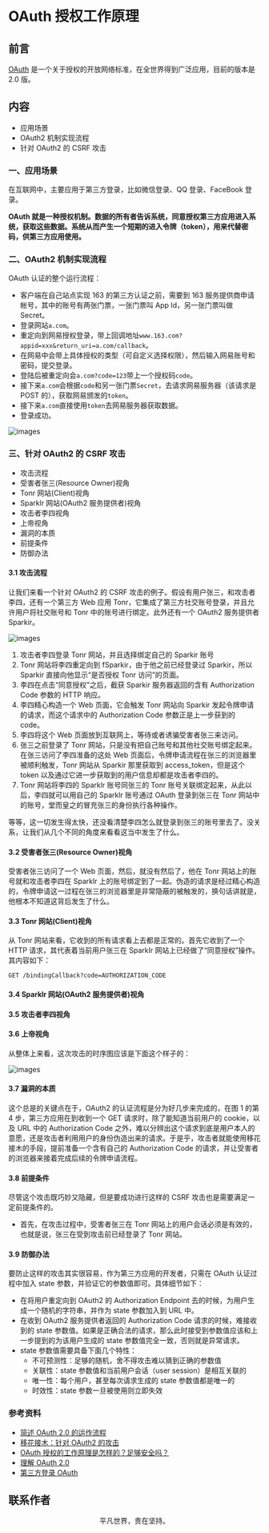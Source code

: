 # OAuth 授权工作原理

## 前言

[OAuth](http://en.wikipedia.org/wiki/OAuth) 是一个关于授权的开放网络标准，在全世界得到广泛应用，目前的版本是 2.0 版。

## 内容

- 应用场景
- OAuth2 机制实现流程
- 针对 OAuth2 的 CSRF 攻击

### 一、应用场景

在互联网中，主要应用于第三方登录，比如微信登录、QQ 登录、FaceBook 登录。

**OAuth 就是一种授权机制。数据的所有者告诉系统，同意授权第三方应用进入系统，获取这些数据。系统从而产生一个短期的进入令牌（token），用来代替密码，供第三方应用使用。**

### 二、OAuth2 机制实现流程

OAuth 认证的整个运行流程：

- 客户端在自己站点实现 163 的第三方认证之前，需要到 163 服务提供商申请帐号，其中的账号有两张门票，一张门票叫 App Id，另一张门票叫做 Secret。
- 登录网站`a.com`。
- 重定向到网易授权登录，带上回调地址`www.163.com?appid=xxx&return_uri=a.com/callback`。
- 在网易中会带上具体授权的类型（可自定义选择权限），然后输入网易账号和密码，提交登录。
- 登陆后被重定向会`a.com?code=123`带上一个授权码`code`。
- 接下来`a.com`会根据`code`和另一张门票`Secret`，去请求网易服务器（该请求是 POST 的），获取网易颁发的`token`。
- 接下来`a.com`直接使用`token`去网易服务器获取数据。
- 登录成功。

![images](login01.jpg)

### 三、针对 OAuth2 的 CSRF 攻击

- 攻击流程
- 受害者张三(Resource Owner)视角
- Tonr 网站(Client)视角
- Sparklr 网站(OAuth2 服务提供者)视角
- 攻击者李四视角
- 上帝视角
- 漏洞的本质
- 前提条件
- 防御办法

#### 3.1 攻击流程

让我们来看一个针对 OAuth2 的 CSRF 攻击的例子。假设有用户张三，和攻击者李四，还有一个第三方 Web 应用 Tonr，它集成了第三方社交账号登录，并且允许用户将社交账号和 Tonr 中的账号进行绑定。此外还有一个 OAuth2 服务提供者 Sparkir。

![images](login12.png)

1. 攻击者李四登录 Tonr 网站，并且选择绑定自己的 Sparkir 账号
2. Tonr 网站将李四重定向到 fSparkir，由于他之前已经登录过 Sparkir，所以 Sparkir 直接向他显示“是否授权 Tonr 访问”的页面。
3. 李四在点击“同意授权”之后，截获 Sparkir 服务器返回的含有 Authorization Code 参数的 HTTP 响应。
4. 李四精心构造一个 Web 页面，它会触发 Tonr 网站向 Sparkir 发起令牌申请的请求，而这个请求中的 Authorization Code 参数正是上一步获到的 code。
5. 李四将这个 Web 页面放到互联网上，等待或者诱骗受害者张三来访问。
6. 张三之前登录了 Tonr 网站，只是没有把自己账号和其他社交账号绑定起来。在张三访问了李四准备的这处 Web 页面后，令牌申请流程在张三的浏览器里被顺利触发，Tonr 网站从 Sparkir 那里获取到 access_token，但是这个 token 以及通过它进一步获取到的用户信息却都是攻击者李四的。
7. Tonr 网站将李四的 Sparklr 账号同张三的 Tonr 账号关联绑定起来，从此以后，李四就可以用自己的 Sparklr 账号通过 OAuth 登录到张三在 Tonr 网站中的账号，堂而皇之的冒充张三的身份执行各种操作。

等等，这一切发生得太快，还没看清楚李四怎么就登录到张三的账号里去了。没关系，让我们从几个不同的角度来看看这当中发生了什么。

#### 3.2 受害者张三(Resource Owner)视角

受害者张三访问了一个 Web 页面，然后，就没有然后了，他在 Tonr 网站上的账号就和攻击者李四在 Sparklr 上的账号绑定到了一起。伪造的请求是经过精心构造的，令牌申请这一过程在张三的浏览器里是非常隐蔽的被触发的，换句话讲就是，他根本不知道这背后发生了什么。

#### 3.3 Tonr 网站(Client)视角

从 Tonr 网站来看，它收到的所有请求看上去都是正常的。首先它收到了一个 HTTP 请求，其代表着当前用户张三在 SparkIr 网站上已经做了“同意授权”操作。其内容如下：

`GET /bindingCallback?code=AUTHORIZATION_CODE`

#### 3.4 Sparklr 网站(OAuth2 服务提供者)视角

#### 3.5 攻击者李四视角

#### 3.6 上帝视角

从整体上来看，这次攻击的时序图应该是下面这个样子的：

![images](login13.png)

#### 3.7 漏洞的本质

这个总是的关键点在于，OAuth2 的认证流程是分为好几步来完成的，在图 1 的第 4 步，第三方应用在到收到一个 GET 请求时，除了能知道当前用户的 cookie，以及 URL 中的 Authorization Code 之外，难以分辨出这个请求到底是用户本人的意愿，还是攻击者利用用户的身份伪造出来的请求。于是乎，攻击者就能使用移花接木的手段，提前准备一个含有自己的 Authorization Code 的请求，并让受害者的浏览器来接着完成后续的令牌申请流程。

#### 3.8 前提条件

尽管这个攻击既巧妙又隐藏，但是要成功进行这样的 CSRF 攻击也是需要满足一定前提条件的。

- 首先，在攻击过程中，受害者张三在 Tonr 网站上的用户会话必须是有效的，也就是说，张三在受到攻击前已经登录了 Tonr 网站。

#### 3.9 防御办法

要防止这样的攻击其实很容易，作为第三方应用的开发者，只需在 OAuth 认证过程中加入 state 参数，并验证它的参数值即可。具体细节如下：

- 在将用户重定向到 OAuth2 的 Authorization Endpoint 去的时候，为用户生成一个随机的字符串，并作为 state 参数加入到 URL 中。
- 在收到 OAuth2 服务提供者返回的 Authorization Code 请求的时候，难接收到的 state 参数值。如果是正确合法的请求，那么此时接受到参数值应该和上一步提到的为该用户生成的 state 参数值完全一致，否则就是异常请求。
- state 参数值需要具备下面几个特性：
  - 不可预测性：足够的随机，舍不得攻击难以猜到正确的参数值
  - 关联性：state 参数值和当前用户会话（user session）是相互关联的
  - 唯一性：每个用户，甚至每次请求生成的 state 参数值都是唯一的
  - 时效性：state 参数一旦被使用则立即失效

### 参考资料

- [简述 OAuth 2.0 的运作流程](https://www.barretlee.com/blog/2016/01/10/oauth2-introduce/)
- [移花接木：针对 OAuth2 的攻击](http://insights.thoughtworkers.org/attack-aim-at-oauth2/)
- [OAuth 授权的工作原理是怎样的？足够安全吗？](https://www.zhihu.com/question/19781476/answer/81020455)
- [理解 OAuth 2.0](http://www.ruanyifeng.com/blog/2014/05/oauth_2_0.html)
- [第三方登录 OAuth](https://lmjben.github.io/blog/osi-web-login.html#%E7%AC%AC%E4%B8%89%E6%96%B9%E7%99%BB%E5%BD%95-oauth)

## 联系作者

<div align="center">
    <p>
        平凡世界，贵在坚持。
    </p>
    <img :src="$withBase('/about/contact.png')" />
</div>
